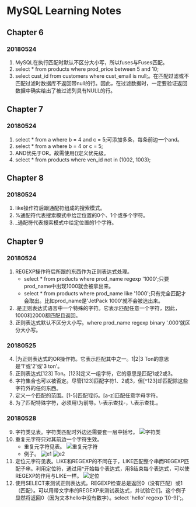 # MySQL Learning Notes

## Chapter 6
### 20180524
1. MySQL在执行匹配时默认不区分大小写，所以fuses与Fuses匹配。
2. select * from products where prod_price between 5 and 10;
3. select cust_id from customers where cust_email is null;。在匹配过滤或不匹配过滤时数据库不返回带null的行。因此，在过滤数据时，一定要验证返回数据中确实给出了被过滤列具有NULL的行。

## Chapter 7
### 20180524
1. select * from a where b = 4 and c = 5;可添加多条，每条前边一个and。
2. select * from a where b = 4 or c = 5;
3. AND优先于OR。故需使用()定义优先级。
4. select * from products where ven_id not in (1002, 1003);

## Chapter 8
### 20180524
1. like操作符后跟通配符组成的搜索模式。
2. %通配符代表搜索模式中给定位置的0个、1个或多个字符。
3. _通配符代表搜索模式中给定位置的1个字符。

## Chapter 9
### 20180524
1. REGEXP操作符后所跟的东西作为正则表达式处理。
    - select * from products where prod_name regexp '1000';只要prod_name中出现1000就会被拿出来。
    - select * from products where prod_name like '1000';只有完全匹配才会取出。比如prod_name是'JetPack 1000'就不会被选出来。
2. .是正则表达式语言中一个特殊的字符。它表示匹配任意一个字符，因此，1000和2000都匹配且返回。
3. 正则表达式默认不区分大小写。where prod_name regexp binary '.000'就区分大小写。

### 20180525
4. |为正则表达式的OR操作符。它表示匹配其中之一。1|2|3 Ton的意思是'1'或'2'或'3 ton'。
5. 正则表达式[123] Ton。[123]定义一组字符，它的意思是匹配1或2或3。
6. 字符集合也可以被否定。尽管[123]匹配字符1、2或3，但[^123]却匹配除这些字符外的任何东西。
7. 定义一个匹配的范围。[1-5]匹配1到5。[a-z]匹配任意字母字符。
8. 为了匹配特殊字符，必须用\\为前导。\\-表示查找-，\\.表示查找.。

### 20180528
9. 字符类见表。字符类匹配时外边还需要套一层中括号。
![字符类](https://ws1.sinaimg.cn/large/e2989da6ly1frr4pyur90j20hh0bhwg3.jpg)
10. 重复元字符只对其前边一个字符生效。
    - 重复元字符见表。
    ![重复元字符](https://ws1.sinaimg.cn/large/e2989da6ly1frr6e0fjh7j20gk06zt9a.jpg)
    - 例子。
    ![e1](https://ws1.sinaimg.cn/large/e2989da6ly1frr6f9rlemj20c606nglm.jpg)
    ![e2](https://ws1.sinaimg.cn/large/e2989da6ly1frr6fh1yrcj20an06g3yi.jpg)
11. 定位元字符见表。LIKE和REGEXP的不同在于，LIKE匹配整个串而REGEXP匹配子串。利用定位符，通过用^开始每个表达式，用$结束每个表达式，可以使REGEXP的作用与LIKE一样。
![定位](https://ws1.sinaimg.cn/large/e2989da6ly1frr6updaduj20d3063wen.jpg)
12. 使用SELECT来测试正则表达式。REGEXP检查总是返回0（没有匹配）或1（匹配）。可以用带文字串的REGEXP来测试表达式，并试验它们。这个例子显然将返回0（因为文本hello中没有数字）。select 'hello' regexp '[0-9]';。

